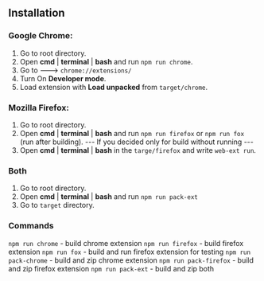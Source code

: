 ## Installation

### Google Chrome:

1) Go to root directory.
2) Open **cmd** | **terminal** | **bash** and run ```npm run chrome```.
3) Go to ---> ```chrome://extensions/```
4) Turn On **Developer mode**.
5) Load extension with **Load unpacked** from ```target/chrome```.

### Mozilla Firefox:

1) Go to root directory.
2) Open **cmd** | **terminal** | **bash** and run ```npm run firefox``` or ```npm run fox``` (run after building).
--- If you decided only for build without running ---
3) Open **cmd** | **terminal** | **bash** in the ```targe/firefox``` and write ```web-ext run```.

### Both

1) Go to root directory.
2) Open **cmd** | **terminal** | **bash** and run ```npm run pack-ext```
3) Go to ```target``` directory.

### Commands

```npm run chrome``` - build chrome extension
```npm run firefox``` - build firefox extension 
```npm run fox``` - build and run firefox extension for testing 
```npm run pack-chrome``` - build and zip chrome extension
```npm run pack-firefox``` - build and zip firefox extension
```npm run pack-ext``` - build and zip both
